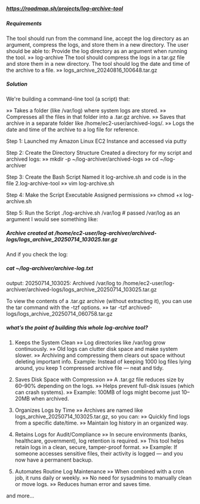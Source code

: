 ##### https://roadmap.sh/projects/log-archive-tool
##### Requirements
The tool should run from the command line, accept the log directory as an argument, compress the logs, and store them in a new directory. The user should be able to:
Provide the log directory as an argument when running the tool.
»» log-archive <log-directory>
The tool should compress the logs in a tar.gz file and store them in a new directory.
The tool should log the date and time of the archive to a file.
»» logs_archive_20240816_100648.tar.gz
##### Solution
We're building a command-line tool (a script) that:

»» Takes a folder (like /var/log) where system logs are stored.
»» Compresses all the files in that folder into a .tar.gz archive.
»» Saves that archive in a separate folder like /home/ec2-user/archived-logs/.
»» Logs the date and time of the archive to a log file for reference.

Step 1: Launched my Amazon Linux EC2 Instance and accessed via putty

Step 2: Create the Directory Structure
Created a directory for my script and archived logs:
»» mkdir -p ~/log-archiver/archived-logs
»» cd ~/log-archiver

Step 3: Create the Bash Script
Named it log-archive.sh and code is in the file 2.log-archive-tool
»» vim log-archive.sh

Step 4: Make the Script Executable
Assigned permissions
»» chmod +x log-archive.sh

Step 5: Run the Script
./log-archive.sh /var/log    # passed /var/log as an argument
I would see something like:
##### Archive created at /home/ec2-user/log-archiver/archived-logs/logs_archive_20250714_103025.tar.gz
And if you check the log:
##### cat ~/log-archiver/archive-log.txt
output: 20250714_103025: Archived /var/log to /home/ec2-user/log-archiver/archived-logs/logs_archive_20250714_103025.tar.gz

To view the contents of a .tar.gz archive (without extracting it), you can use the tar command with the -tzf options.
»» tar -tzf archived-logs/logs_archive_20250714_060758.tar.gz
##### what’s the point of building this whole log-archive tool?
1. Keeps the System Clean
»» Log directories like /var/log grow continuously.
»» Old logs can clutter disk space and make system slower.
»» Archiving and compressing them clears out space without deleting important info.
Example: Instead of keeping 1000 log files lying around, you keep 1 compressed archive file — neat and tidy.

2. Saves Disk Space with Compression
»» A .tar.gz file reduces size by 60–90% depending on the logs.
»» Helps prevent full-disk issues (which can crash systems).
»» Example: 100MB of logs might become just 10–20MB when archived.

3. Organizes Logs by Time
»» Archives are named like logs_archive_20250714_103025.tar.gz, so you can:
»» Quickly find logs from a specific date/time.
»» Maintain log history in an organized way.

4. Retains Logs for Audit/Compliance
»» In secure environments (banks, healthcare, government), log retention is required.
»» This tool helps retain logs in a clean, secure, tamper-proof format.
»» Example: If someone accesses sensitive files, their activity is logged — and you now have a permanent backup.

5. Automates Routine Log Maintenance
»» When combined with a cron job, it runs daily or weekly.
»» No need for sysadmins to manually clean or move logs.
»» Reduces human error and saves time.

and more...
